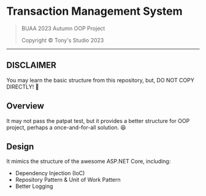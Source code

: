 # Transaction Management System

> BUAA 2023 Autumn OOP Project
>
> Copyright &copy; Tony's Studio 2023

---

## DISCLAIMER

You may learn the basic structure from this repository, but, DO NOT COPY DIRECTLY! 🥺

## Overview

It may not pass the patpat test, but it provides a better structure for OOP project, perhaps a once-and-for-all solution. 😆

## Design

It mimics the structure of the awesome ASP.NET Core, including:

- Dependency Injection (IoC)
- Repository Pattern & Unit of Work Pattern
- Better Logging

